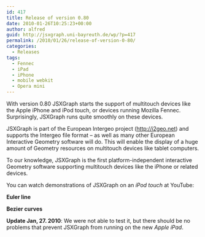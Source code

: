 ```yaml
---
id: 417
title: Release of version 0.80
date: 2010-01-26T10:25:23+00:00
author: alfred
guid: http://jsxgraph.uni-bayreuth.de/wp/?p=417
permalink: /2010/01/26/release-of-version-0-80/
categories:
  - Releases
tags:
  - Fennec
  - iPad
  - iPhone
  - mobile webkit
  - Opera mini
---
```

With version 0.80 JSXGraph starts the support of multitouch devices like the Apple iPhone and iPod touch, or devices running Mozilla Fennec. Surprisingly, JSXGraph runs quite smoothly on these devices.
  
JSXGraph is part of the European Intergeo project (<http://i2geo.net>) and supports the Intergeo file format &#8211; as well as many other European Interactive Geometry software will do. This will enable the display of a huge amount of Geometry resources on multitouch devices like tablet computers.
  
To our knowledge, JSXGraph is the first platform-independent interactive Geometry software supporting multitouch devices like the iPhone or related devices.

You can watch demonstrations of JSXGraph on an _iPod touch_ at YouTube:

**Euler line**
  

  
**Bezier curves**
  


**Update Jan, 27. 2010**: We were not able to test it, but there should be no problems that prevent JSXGraph from running on the new _Apple iPad_.